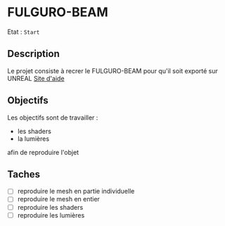 # FULGURO-BEAM

Etat : `Start`

## Description

Le projet consiste à recrer le FULGURO-BEAM pour qu'il soit exporté sur UNREAL
[Site d&#39;aide](https://www.sogetronic.fr/effet-lighting/202900-effet-lighting--3662279600625.html)

## Objectifs

Les objectifs sont de travailler :

- les shaders
- la lumières

afin de reproduire l'objet

## Taches

- [ ] reproduire le mesh en partie individuelle
- [ ] reproduire le mesh en entier
- [ ] reproduire les shaders
- [ ] reproduire les lumières
